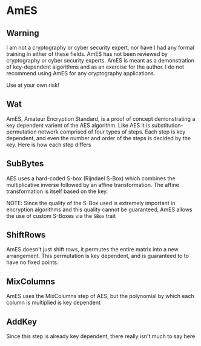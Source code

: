 # AmES

## Warning

I am not a cryptography or cyber security expert, nor have I had any formal training in either of these fields. AmES has not been reviewed by cryptography or cyber security experts.
AmES is meant as a demonstration of key-dependent algorithms and as an exercise for the author.
I do not recommend using AmES for any cryptography applications.

Use at your own risk!

## Wat

AmES, Amateur Encryption Standard, is a proof of concept demonstrating a key dependent varient of the AES algorithm. Like AES it is substitution-permutation network comprised of four types of 
steps. Each step is key dependent, and even the number and order of the steps is decided by the key. Here is how each step differs

## SubBytes

AES uses a hard-coded S-box (Rijndael S-Box) which combines the multiplicative inverse followed by an affine transformation. The affine transformation is itself based on the key.

NOTE: Since the quality of the S-Box used is extremely important in encryption algorithms and this quality cannot be guaranteed, AmES allows the use of custom S-Boxes via the `SBox` trait

## ShiftRows

AmES doesn't just shift rows, it permutes the entire matrix into a new arrangement. This permutation is key dependent, and is guaranteed to to have no fixed points.

## MixColumns

AmES uses the MixColumns step of AES, but the polynomial by which each column is multiplied is key dependent

## AddKey

Since this step is already key dependent, there really isn't much to say here
